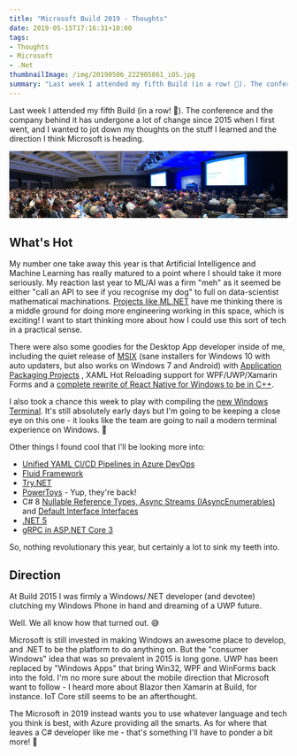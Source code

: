 ```yaml
---
title: "Microsoft Build 2019 - Thoughts"
date: 2019-05-15T17:16:31+10:00
tags:
- Thoughts
- Microsoft
- .Net
thumbnailImage: /img/20190506_222905861_iOS.jpg
summary: "Last week I attended my fifth Build (in a row! 🤯). The conference and the company behind it has undergone a lot of change since 2015 when I first went, and I wanted to jot down my thoughts on the stuff I learned and the direction I think Microsoft is heading."
---
```

Last week I attended my fifth Build (in a row! 🤯). The conference and the company behind it has undergone a lot of change since 2015 when I first went, and I wanted to jot down my thoughts on the stuff I learned and the direction I think Microsoft is heading.

![Build 2019 Session](/img/20190506_222905861_iOS.jpg)

## What's Hot

My number one take away this year is that Artificial Intelligence and Machine Learning has really matured to a point where I should take it more seriously. My reaction last year to ML/AI was a firm "meh" as it seemed be either "call an API to see if you recognise my dog" to full on data-scientist mathematical machinations. [Projects like ML.NET](https://github.com/dotnet/machinelearning) have me thinking there is a middle ground for doing more engineering working in this space, which is exciting! I want to start thinking more about how I could use this sort of tech in a practical sense.

There were also some goodies for the Desktop App developer inside of me, including the quiet release of [MSIX](https://github.com/Microsoft/msix-packaging#msix-sdk) (sane installers for Windows 10 with auto updaters, but also works on Windows 7 and Android) with [Application Packaging Projects](https://blogs.windows.com/buildingapps/2017/12/04/extend-desktop-application-windows-10-features-using-new-visual-studio-application-packaging-project/#lq9eAJjU12J6eOgR.97) , XAML Hot Reloading support for WPF/UWP/Xamarin Forms and a [complete rewrite of React Native for Windows to be in C++](https://github.com/microsoft/react-native-windows/tree/master/vnext#reactnative-for-windows-vnext).

I also took a chance this week to play with compiling the [new Windows Terminal](https://github.com/Microsoft/Terminal). It's still absolutely early days but I'm going to be keeping a close eye on this one - it looks like the team are going to nail a modern terminal experience on Windows. 🤞

Other things I found cool that I'll be looking more into:

* [Unified YAML CI/CD Pipelines in Azure DevOps](https://devblogs.microsoft.com/devops/whats-new-with-azure-pipelines/)
* [Fluid Framework](https://www.microsoft.com/en-us/microsoft-365/blog/2019/05/06/build-2019-people-centered-experiences-microsoft-365-productivity-cloud/)
* [Try.NET](https://dotnet.microsoft.com/platform/try-dotnet)
* [PowerToys](https://github.com/microsoft/PowerToys) - Yup, they're back!
* C# 8 [Nullable Reference Types, Async Streams (IAsyncEnumerables)](https://devblogs.microsoft.com/dotnet/take-c-8-0-for-a-spin/) and [Default Interface Interfaces](https://devblogs.microsoft.com/dotnet/default-implementations-in-interfaces/)
* [.NET 5](https://devblogs.microsoft.com/dotnet/introducing-net-5/)
* [gRPC in ASP.NET Core 3](https://docs.microsoft.com/en-us/aspnet/core/grpc/?view=aspnetcore-3.0)

So, nothing revolutionary this year, but certainly a lot to sink my teeth into.

## Direction

At Build 2015 I was firmly a Windows/.NET developer (and devotee) clutching my Windows Phone in hand and dreaming of a UWP future.

Well. We all know how that turned out. 😅

Microsoft is still invested in making Windows an awesome place to develop, and .NET to be the platform to do anything on. But the "consumer Windows" idea that was so prevalent in 2015 is long gone. UWP has been replaced by "Windows Apps" that bring Win32, WPF and WinForms back into the fold. I'm no more sure about the mobile direction that Microsoft want to follow - I heard more about Blazor then Xamarin at Build, for instance. IoT Core still seems to be an afterthought.

The Microsoft in 2019 instead wants you to use whatever language and tech you think is best, with Azure providing all the smarts. As for where that leaves a C# developer like me - that's something I'll have to ponder a bit more! 🤔